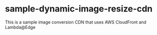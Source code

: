 # sample-dynamic-image-resize-cdn
 This is a sample image conversion CDN that uses AWS CloudFront and Lambda@Edge
